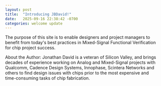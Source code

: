 ```yaml
---
layout: post
title:  "Introducing JBDavid!"
date:   2025-09-16 22:38:42 -0700
categories: welcome update
---
```

The purpose of this site is to enable designers and project managers to benefit from today's best practices in Mixed-Signal Functional Verification for chip project success. 

About the Author: 
Jonathan David is a veteran of Silicon Valley, and brings decades of experience working on Analog and Mixed-Signal projects with Qualcomm, Cadence Design Systems, Innophase, Scintera Networks and others to find design issues with chips prior to the most expensive and time-consuming tasks of chip fabrication. 


